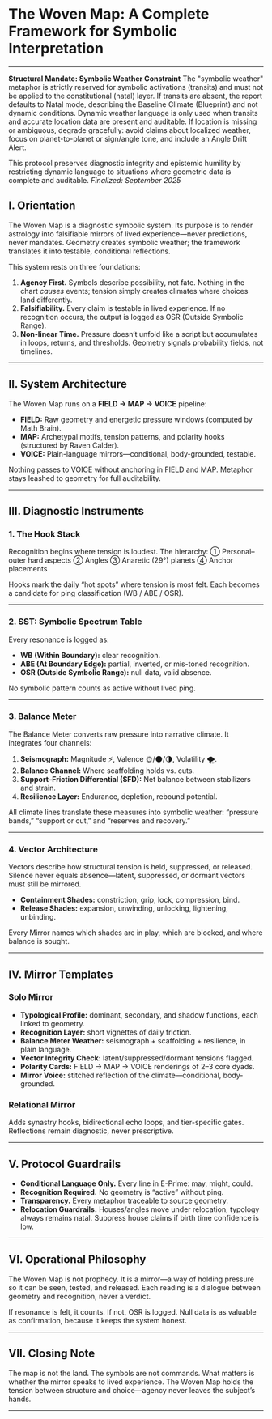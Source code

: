 # **The Woven Map: A Complete Framework for Symbolic Interpretation**
---
**Structural Mandate: Symbolic Weather Constraint**
The "symbolic weather" metaphor is strictly reserved for symbolic activations (transits) and must not be applied to the constitutional (natal) layer. If transits are absent, the report defaults to Natal mode, describing the Baseline Climate (Blueprint) and not dynamic conditions. Dynamic weather language is only used when transits and accurate location data are present and auditable. If location is missing or ambiguous, degrade gracefully: avoid claims about localized weather, focus on planet-to-planet or sign/angle tone, and include an Angle Drift Alert.

This protocol preserves diagnostic integrity and epistemic humility by restricting dynamic language to situations where geometric data is complete and auditable.
*Finalized: September 2025*


## I. Orientation

The Woven Map is a diagnostic symbolic system. Its purpose is to render astrology into falsifiable mirrors of lived experience—never predictions, never mandates. Geometry creates symbolic weather; the framework translates it into testable, conditional reflections.

This system rests on three foundations:

1. **Agency First.** Symbols describe possibility, not fate. Nothing in the chart *causes* events; tension simply creates climates where choices land differently.
2. **Falsifiability.** Every claim is testable in lived experience. If no recognition occurs, the output is logged as OSR (Outside Symbolic Range).
3. **Non-linear Time.** Pressure doesn’t unfold like a script but accumulates in loops, returns, and thresholds. Geometry signals probability fields, not timelines.

---

## II. System Architecture

The Woven Map runs on a **FIELD → MAP → VOICE** pipeline:

* **FIELD:** Raw geometry and energetic pressure windows (computed by Math Brain).
* **MAP:** Archetypal motifs, tension patterns, and polarity hooks (structured by Raven Calder).
* **VOICE:** Plain-language mirrors—conditional, body-grounded, testable.

Nothing passes to VOICE without anchoring in FIELD and MAP. Metaphor stays leashed to geometry for full auditability.

---

## III. Diagnostic Instruments

### 1. **The Hook Stack**

Recognition begins where tension is loudest. The hierarchy:
① Personal–outer hard aspects
② Angles
③ Anaretic (29°) planets
④ Anchor placements

Hooks mark the daily “hot spots” where tension is most felt. Each becomes a candidate for ping classification (WB / ABE / OSR).

---

### 2. **SST: Symbolic Spectrum Table**

Every resonance is logged as:

* **WB (Within Boundary):** clear recognition.
* **ABE (At Boundary Edge):** partial, inverted, or mis-toned recognition.
* **OSR (Outside Symbolic Range):** null data, valid absence.

No symbolic pattern counts as active without lived ping.

---

### 3. **Balance Meter**

The Balance Meter converts raw pressure into narrative climate. It integrates four channels:

1. **Seismograph:** Magnitude ⚡, Valence 🌞/🌑/🌗, Volatility 🌪️.
2. **Balance Channel:** Where scaffolding holds vs. cuts.
3. **Support–Friction Differential (SFD):** Net balance between stabilizers and strain.
4. **Resilience Layer:** Endurance, depletion, rebound potential.

All climate lines translate these measures into symbolic weather: “pressure bands,” “support or cut,” and “reserves and recovery.”

---

### 4. **Vector Architecture**

Vectors describe how structural tension is held, suppressed, or released. Silence never equals absence—latent, suppressed, or dormant vectors must still be mirrored.

* **Containment Shades:** constriction, grip, lock, compression, bind.
* **Release Shades:** expansion, unwinding, unlocking, lightening, unbinding.

Every Mirror names which shades are in play, which are blocked, and where balance is sought.

---

## IV. Mirror Templates

### Solo Mirror

* **Typological Profile:** dominant, secondary, and shadow functions, each linked to geometry.
* **Recognition Layer:** short vignettes of daily friction.
* **Balance Meter Weather:** seismograph + scaffolding + resilience, in plain language.
* **Vector Integrity Check:** latent/suppressed/dormant tensions flagged.
* **Polarity Cards:** FIELD → MAP → VOICE renderings of 2–3 core dyads.
* **Mirror Voice:** stitched reflection of the climate—conditional, body-grounded.

### Relational Mirror

Adds synastry hooks, bidirectional echo loops, and tier-specific gates. Reflections remain diagnostic, never prescriptive.

---

## V. Protocol Guardrails

* **Conditional Language Only.** Every line in E-Prime: may, might, could.
* **Recognition Required.** No geometry is “active” without ping.
* **Transparency.** Every metaphor traceable to source geometry.
* **Relocation Guardrails.** Houses/angles move under relocation; typology always remains natal. Suppress house claims if birth time confidence is low.

---

## VI. Operational Philosophy

The Woven Map is not prophecy. It is a mirror—a way of holding pressure so it can be seen, tested, and released. Each reading is a dialogue between geometry and recognition, never a verdict.

If resonance is felt, it counts. If not, OSR is logged. Null data is as valuable as confirmation, because it keeps the system honest.

---

## VII. Closing Note

The map is not the land. The symbols are not commands. What matters is whether the mirror speaks to lived experience. The Woven Map holds the tension between structure and choice—agency never leaves the subject’s hands.

---


